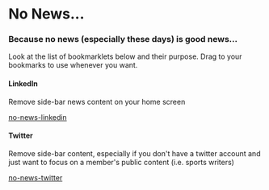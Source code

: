 # No News...
### Because no news (especially these days) is good news...

<p>Look at the list of bookmarklets below and their purpose. Drag to your bookmarks to use whenever you want.</p>

#### LinkedIn

<p>Remove side-bar news content on your home screen</p>
<a href="javascript:(function(){document.querySelectorAll('.feed-shared-news-module').forEach(newsItem => newsItem.style.display = 'none');})();">no-news-linkedin</a>

#### Twitter

<p>Remove side-bar content, especially if you don't have a twitter account and just want to focus on a member's public content (i.e. sports writers)</p>
<a href="javascript:(function(){document.querySelector(%22[data-testid='sidebarColumn']%22).style.display = 'none';})();">no-news-twitter</a>
